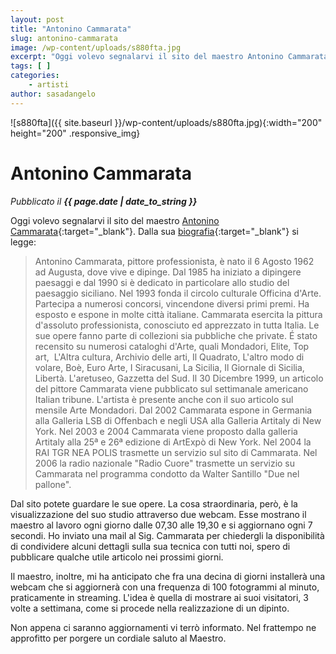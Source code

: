 ```yaml
---
layout: post
title: "Antonino Cammarata"
slug: antonino-cammarata
image: /wp-content/uploads/s880fta.jpg
excerpt: "Oggi volevo segnalarvi il sito del maestro Antonino Cammarata. Dalla sua biografia si legge: Antonino Cammarata, pittore professionista, è nato il 6."
tags: [ ]
categories:
    - artisti
author: sasadangelo
---
```


![s880fta]({{ site.baseurl }}/wp-content/uploads/s880fta.jpg){:width="200" height="200" .responsive_img}

# Antonino Cammarata
_Pubblicato il **{{ page.date | date_to_string }}**_

Oggi volevo segnalarvi il sito del maestro [Antonino Cammarata](http://www.artewebcam.com){:target="_blank"}. Dalla sua [biografia](http://www.dipinticammarata.it/bio1.htm){:target="_blank"} si legge:

> Antonino Cammarata, pittore professionista, è nato il 6 Agosto 1962 ad Augusta, dove vive e dipinge. Dal 1985 ha iniziato a dipingere paesaggi e dal 1990 si è dedicato in particolare allo studio del paesaggio siciliano. Nel 1993 fonda il circolo culturale Officina d'Arte. Partecipa a numerosi concorsi, vincendone diversi primi premi. Ha esposto e espone in molte città italiane. Cammarata esercita la pittura d'assoluto professionista, conosciuto ed apprezzato in tutta Italia. Le sue opere fanno parte di collezioni sia pubbliche che private. É stato recensito su numerosi cataloghi d'Arte, quali Mondadori, Elite, Top art,  L'Altra cultura, Archivio delle arti, Il Quadrato, L'altro modo di volare, Boè, Euro Arte, I Siracusani, La Sicilia, Il Giornale di Sicilia, Libertà. L'aretuseo, Gazzetta del Sud. Il 30 Dicembre 1999, un articolo del pittore Cammarata viene pubblicato sul settimanale americano Italian tribune. L'artista è presente anche con il suo articolo sul mensile Arte Mondadori. Dal 2002 Cammarata espone in Germania alla Galleria LSB di Offenbach e negli USA alla Galleria Artitaly di New York. Nel 2003 e 2004 Cammarata viene proposto dalla galleria Artitaly alla 25ª e 26ª edizione di ArtExpò di New York. Nel 2004 la RAI TGR NEA POLIS trasmette un servizio sul sito di Cammarata. Nel 2006 la radio nazionale "Radio Cuore" trasmette un servizio su Cammarata nel programma condotto da Walter Santillo "Due nel pallone".

Dal sito potete guardare le sue opere. La cosa straordinaria, però, è la visualizzazione del suo studio attraverso due webcam. Esse mostrano il maestro al lavoro ogni giorno dalle 07,30 alle 19,30 e si aggiornano ogni 7 secondi. Ho inviato una mail al Sig. Cammarata per chiedergli la disponibilità di condividere alcuni dettagli sulla sua tecnica con tutti noi, spero di pubblicare qualche utile articolo nei prossimi giorni.

Il maestro, inoltre, mi ha anticipato che fra una decina di giorni installerà una webcam che si aggiornerà con una frequenza di 100 fotogrammi al minuto, praticamente in streaming. L'idea è quella di mostrare ai suoi visitatori, 3 volte a settimana, come si procede nella realizzazione di un dipinto.

Non appena ci saranno aggiornamenti vi terrò informato. Nel frattempo ne approfitto per porgere un cordiale saluto al Maestro.